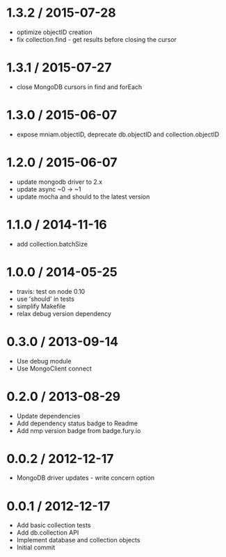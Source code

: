 
1.3.2 / 2015-07-28
==================

 * optimize objectID creation
 * fix collection.find - get results before closing the cursor

1.3.1 / 2015-07-27
==================

 * close MongoDB cursors in find and forEach

1.3.0 / 2015-06-07
==================

 * expose mniam.objectID, deprecate db.objectID and collection.objectID

1.2.0 / 2015-06-07
==================

 * update mongodb driver to 2.x
 * update async ~0 -> ~1
 * update mocha and should to the latest version

1.1.0 / 2014-11-16
==================

 * add collection.batchSize

1.0.0 / 2014-05-25
==================

 * travis: test on node 0.10
 * use 'should' in tests
 * simplify Makefile
 * relax debug version dependency

0.3.0 / 2013-09-14 
==================

 * Use debug module
 * Use MongoClient connect

0.2.0 / 2013-08-29 
==================

 * Update dependencies
 * Add dependency status badge to Readme
 * Add nmp version badge from badge.fury.io

0.0.2 / 2012-12-17 
==================

  * MongoDB driver updates - write concern option

0.0.1 / 2012-12-17 
==================

  * Add basic collection tests
  * Add db.collection API
  * Implement database and collection objects
  * Initial commit
